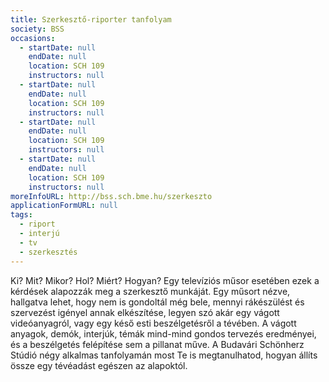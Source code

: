 ```yaml
---
title: Szerkesztő-riporter tanfolyam
society: BSS
occasions:
  - startDate: null
    endDate: null
    location: SCH 109
    instructors: null
  - startDate: null
    endDate: null
    location: SCH 109
    instructors: null
  - startDate: null
    endDate: null
    location: SCH 109
    instructors: null
  - startDate: null
    endDate: null
    location: SCH 109
    instructors: null
moreInfoURL: http://bss.sch.bme.hu/szerkeszto 
applicationFormURL: null
tags:
  - riport
  - interjú
  - tv
  - szerkesztés
---
```


Ki? Mit? Mikor? Hol? Miért? Hogyan?
Egy televíziós műsor esetében ezek a kérdések alapozzák meg a szerkesztő munkáját. Egy műsort nézve, hallgatva lehet, hogy nem is gondoltál még bele, mennyi rákészülést és szervezést igényel annak elkészítése, legyen szó akár egy vágott videóanyagról, vagy egy késő esti beszélgetésről a tévében. A vágott anyagok, demók, interjúk, témák mind-mind gondos tervezés eredményei, és a beszélgetés felépítése sem a pillanat műve. A Budavári Schönherz Stúdió négy alkalmas tanfolyamán most Te is megtanulhatod, hogyan állíts össze egy tévéadást egészen az alapoktól.
